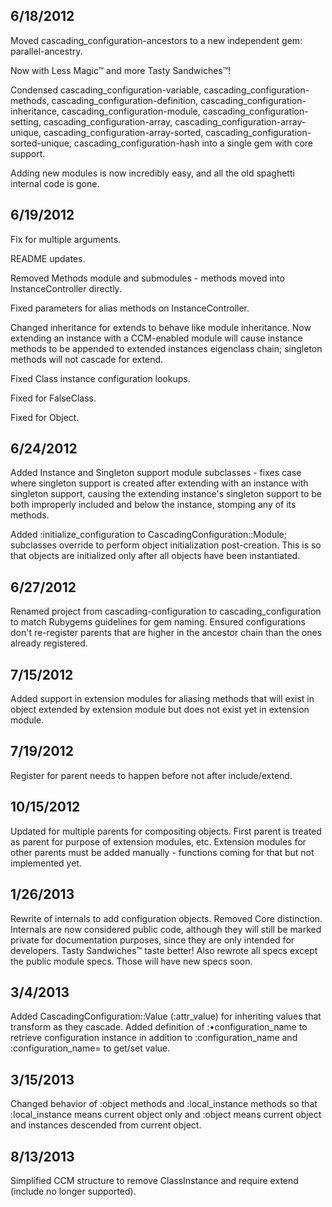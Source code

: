 
## 6/18/2012 ##

Moved cascading\_configuration-ancestors to a new independent gem: parallel-ancestry.

Now with Less Magic™ and more Tasty Sandwiches™!

Condensed cascading\_configuration-variable, cascading\_configuration-methods, cascading\_configuration-definition, cascading\_configuration-inheritance, cascading\_configuration-module, cascading\_configuration-setting, cascading\_configuration-array, cascading\_configuration-array-unique, cascading\_configuration-array-sorted, cascading\_configuration-sorted-unique, cascading\_configuration-hash into a single gem with core support.

Adding new modules is now incredibly easy, and all the old spaghetti internal code is gone.

## 6/19/2012 ##

Fix for multiple arguments.

README updates.

Removed Methods module and submodules - methods moved into InstanceController directly.

Fixed parameters for alias methods on InstanceController.

Changed inheritance for extends to behave like module inheritance. Now extending an instance with a CCM-enabled module will cause instance methods to be appended to extended instances eigenclass chain; singleton methods will not cascade for extend.

Fixed Class instance configuration lookups.

Fixed for FalseClass.

Fixed for Object.

## 6/24/2012 ##

Added Instance and Singleton support module subclasses - fixes case where singleton support is created after extending with an instance with singleton support, causing the extending instance's singleton support to be both improperly included and below the instance, stomping any of its methods.

Added :initialize\_configuration to CascadingConfiguration::Module; subclasses override to perform object initialization post-creation. This is so that objects are initialized only after all objects have been instantiated.

## 6/27/2012 ##

Renamed project from cascading-configuration to cascading\_configuration to match Rubygems guidelines for gem naming.
Ensured configurations don't re-register parents that are higher in the ancestor chain than the ones already registered.

## 7/15/2012 ##

Added support in extension modules for aliasing methods that will exist in object extended by extension module but does not exist yet in extension module.

## 7/19/2012 ##

Register for parent needs to happen before not after include/extend.

## 10/15/2012 ##

Updated for multiple parents for compositing objects. 
First parent is treated as parent for purpose of extension modules, etc.
Extension modules for other parents must be added manually - functions coming for that but not implemented yet.

## 1/26/2013 ##

Rewrite of internals to add configuration objects.
Removed Core distinction. Internals are now considered public code, although they will still be marked private for documentation purposes, since they are only intended for developers.
Tasty Sandwiches™ taste better!
Also rewrote all specs except the public module specs. Those will have new specs soon.

## 3/4/2013 ##

Added CascadingConfiguration::Value (:attr\_value) for inheriting values that transform as they cascade. 
Added definition of :•configuration\_name to retrieve configuration instance in addition to :configuration\_name and :configuration\_name= to get/set value.

## 3/15/2013 ##

Changed behavior of :object methods and :local\_instance methods so that :local\_instance means current object only and :object means current object and instances descended from current object.

## 8/13/2013 ##

Simplified CCM structure to remove ClassInstance and require extend (include no longer supported).
